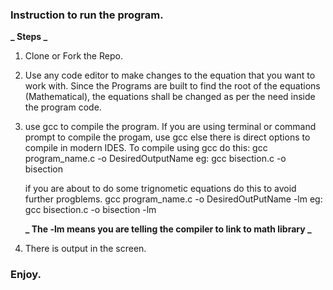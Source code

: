 ### Instruction to run the program.

**_ Steps _**

1. Clone or Fork the Repo.
2. Use any code editor to make changes to the equation that you want to work with. Since the Programs are built to find the root of the equations (Mathematical), the equations shall be changed as per the need inside the program code.
3. use gcc to compile the program. If you are using terminal or command prompt to compile the progam, use gcc else there is direct options to compile in modern IDES.
   To compile using gcc do this:
   gcc program_name.c -o DesiredOutputName
   eg: gcc bisection.c -o bisection

   if you are about to do some trignometic equations do this to avoid further progblems.
   gcc program_name.c -o DesiredOutPutName -lm
   eg: gcc bisection.c -o bisection -lm

   **_ The -lm means you are telling the compiler to link to math library _**

4. There is output in the screen.

### Enjoy.
